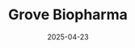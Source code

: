 ---  
layout: startup_page  
title: "Grove Biopharma"  
id: "grovebiopharma.com"  
permalink: "/grovebiopharmagrovebiopharma.com04232025/"  
website: "https://grovebiopharma.com/"  
funding_round: "Series A"  
funding_amount: "$30M"  
investors: "DCVC Bio, Eli Lilly and Company, InVivium Capital, Walder Ventures, Gradiant Corporation, Mansueto Investments, Portal Innovations"  
about: "Grove Biopharma is a biotechnology company developing novel therapies using its Bionic Biologics™ platform, which targets previously intractable intracellular disease targets. This platform integrates biologic and synthetic design principles to create cell-penetrant molecules that inhibit or degrade challenging intracellular targets. The company's initial focus is on oncology and neurodegenerative diseases."  
markets: "Biotechnology, Oncology, Neurodegenerative Diseases"  
hq: "Chicago, Illinois, United States"  
founded_year: "2020"  
linkedin: "https://www.linkedin.com/company/grove-biopharma-inc"  
twitter: ""  
instagram: ""  
facebook: ""  
crunchbase: "https://www.crunchbase.com/organization/grove-biopharma"  
pitchbook: "https://pitchbook.com/profiles/company/465959-80"  

date_display: "23-Apr-2025"  
date: "2025-04-23"

# SEO Optimization  
meta_title: "Grove Biopharma - Series A Funding ($30M)"  
meta_description: "Grove Biopharma, Grove Biopharma is a biotechnology company developing novel therapies using its Bionic Biologics™ platform, which targets previously intractable intra..."  
meta_keywords: "Grove Biopharma, Biotechnology, Oncology, Neurodegenerative Diseases, Series A funding"  
canonical_url: "https://startup.projectstartups.com/grovebiopharmagrovebiopharma.com04232025/"  
---
